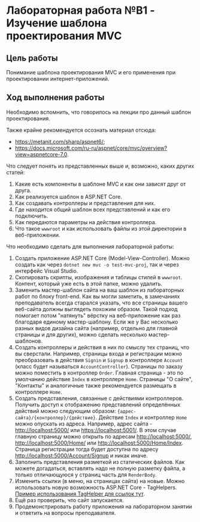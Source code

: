 # Лабораторная работа №B1 - Изучение шаблона проектирования MVC

## Цель работы

Понимание шаблона проектирования MVC и его применения при проектировании интернет-приложений.

## Ход выполнения работы

Необходимо вспомнить, что говорилось на лекции про данный шаблон проектирования.

Также крайне рекомендуется осознать материал отсюда:

- <https://metanit.com/sharp/aspnet6/>;
- <https://docs.microsoft.com/ru-ru/aspnet/core/mvc/overview?view=aspnetcore-7.0>.

Что следует понять из представленных выше и, возможно, каких других статей:

1. Какие есть компоненты в шаблоне MVC и как они зависят друг от друга.
2. Как реализуется шаблон в ASP.NET Core.
3. Как создавать контроллеры и представления для них.
4. Где находится общий шаблон всех представлений и как его подключить.
5. Как передаются параметры на действия контроллера.
6. Что такое `wwwroot` и как использовать файлы из этой директории в веб-приложении.

Что необходимо сделать для выполнения лабораторной работы:

1. Создать приложение ASP.NET Core (Model-View-Controller).
   Можно создать как через `dotnet new mvc -o test-mvc-proj`, так и через интерфейс Visual Studio.
2. Скопировать скрипты, изображения и таблицы стилей в `wwwroot`.
   Контент, который уже есть в этой папке, можно удалить.
3. Заменить мастер-шаблон сайта на ваш шаблон из лабораторных работ по блоку front-end.
   Как вы могли заметить, в замечаниях преподаватель всегда старался указать, что все страницы вашего веб-сайта должны выглядеть похожим образом.
   Такой подход помогает потом "натянуть" вёрстку на веб-приложение как раз благодаря единому мастер-шаблону.
   Если же у Вас несколько разных видов дизайна сайта (например, отдельно для главной страницы и для других), можно сделать несколько мастер-шаблонов.
4. Создать контроллеры и действия в них по смыслу тех страниц, что вы сверстали.
   Например, страницы входа и регистрации можно преобразовать в действия `Signin` и `Signup` в контроллере `Account` (класс будет называться `AccountController`).
   Страницы по заказу можно поместить в контроллер `Order`.
   Главная страница - это по умолчанию действие `Index` в контроллере `Home`.
   Страницы "О сайте", "Контакты" и аналогичные также рекомендуется размещать в контроллере `Home`.
5. Создать представления, связанные с действиями контроллеров.
   Получить доступ к отображению представлений определённых действий можно следующим образом: `{адрес-сайта}/{контроллер}/{действие}`.
   Действие `Index` и контроллер `Home` можно опускать из адреса.
   Например, адрес сайта - <http://localhost:5000/> или <https://localhost:5001/>.
   В этом случае главную страницу можно открыть по адресам <http://localhost:5000/>, <http://localhost:5000/Home/> или <http://localhost:5000/Home/Index>.
   Страница регистрации тогда будет доступна по адресу <http://localhost:5000/Account/Signup> и никак иначе.
6. Заполнить представления разметкой из статических файлов.
   Как можете догадаться, вставлять надо не полную разметку файла, а только отличающуюся у страниц часть для `RenderBody`.
7. Изменить ссылки (в меню, на страницах сайта) на новые.
   Можно использовать новую возможность ASP.NET Core - TagHelpers.
   [Пример использования TagHelper для ссылок тут](https://docs.microsoft.com/ru-ru/aspnet/core/mvc/views/tag-helpers/built-in/anchor-tag-helper?view=aspnetcore-7.0#asp-controller).
8. Ещё раз проверить, что сайт запускается.
9. Продемонстрировать работу приложения на лабораторном занятии и ответить на вопросы преподавателя.
